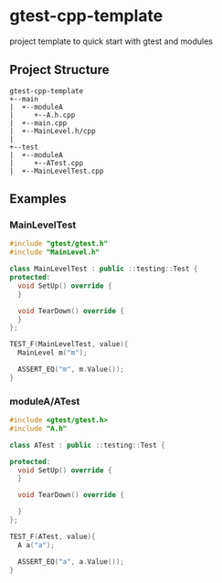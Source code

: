 # gtest-cpp-template

project template to quick start with gtest and modules

## Project Structure

```
gtest-cpp-template
+--main
|  +--moduleA
|     +--A.h.cpp
|  +--main.cpp
|  +--MainLevel.h/cpp
|
+--test
|  +--moduleA
|     +--ATest.cpp
|  +--MainLevelTest.cpp
```

## Examples

### MainLevelTest

```cpp
#include "gtest/gtest.h"
#include "MainLevel.h"

class MainLevelTest : public ::testing::Test {
protected:
  void SetUp() override {
  }

  void TearDown() override {
  }
};

TEST_F(MainLevelTest, value){
  MainLevel m("m");

  ASSERT_EQ("m", m.Value());
}
```

### moduleA/ATest

```cpp
#include <gtest/gtest.h>
#include "A.h"

class ATest : public ::testing::Test {

protected:
  void SetUp() override {
  }

  void TearDown() override {

  }
};

TEST_F(ATest, value){
  A a("a");

  ASSERT_EQ("a", a.Value());
}
```